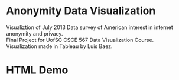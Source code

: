 # Anonymity Data Visualization
Visualiztion of July 2013 Data survey of American interest in internet anonymity and privacy.   
Final Project for UofSC CSCE 567 Data Visualization Course.  
Visualization made in Tableau by Luis Baez.  

# HTML Demo
